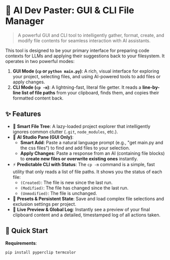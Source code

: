 # 🤖 AI Dev Paster: GUI & CLI File Manager

> A powerful GUI and CLI tool to intelligently gather, format, create, and modify file contents for seamless interaction with AI assistants.

This tool is designed to be your primary interface for preparing code contexts for LLMs and applying their suggestions back to your filesystem. It operates in two powerful modes:

1.  **GUI Mode (`cp` or `python main.py`)**: A rich, visual interface for exploring your project, selecting files, and using AI-powered tools to add files or apply changes.
2.  **CLI Mode (`cp -m`)**: A lightning-fast, literal file getter. It reads a **line-by-line list of file paths** from your clipboard, finds them, and copies their formatted content back.

## ✨ Features

-   🌳 **Smart File Tree**: A lazy-loaded project explorer that intelligently ignores common clutter (`.git`, `node_modules`, etc.).
-   🤖 **AI Studio Pane (GUI Only)**:
    -   **Smart Add**: Paste a natural language prompt (e.g., "get main.py and the css files") to find and add files to your selection.
    -   **Apply Changes**: Paste a response from an AI (containing file blocks) to **create new files or overwrite existing ones** instantly.
-   ⚡ **Predictable CLI with Status**: The `cp -m` command is a simple, fast utility that only reads a list of file paths. It shows you the status of each file:
    -   `(Created)`: The file is new since the last run.
    -   `(Modified)`: The file has changed since the last run.
    -   `(Unmodified)`: The file is unchanged.
-   💾 **Presets & Persistent State**: Save and load complex file selections and exclusion settings per project.
-   👀 **Live Preview & Global Log**: Instantly see a preview of your final clipboard content and a detailed, timestamped log of all actions taken.

## 🚀 Quick Start

**Requirements**:
```bash
pip install pyperclip termcolor